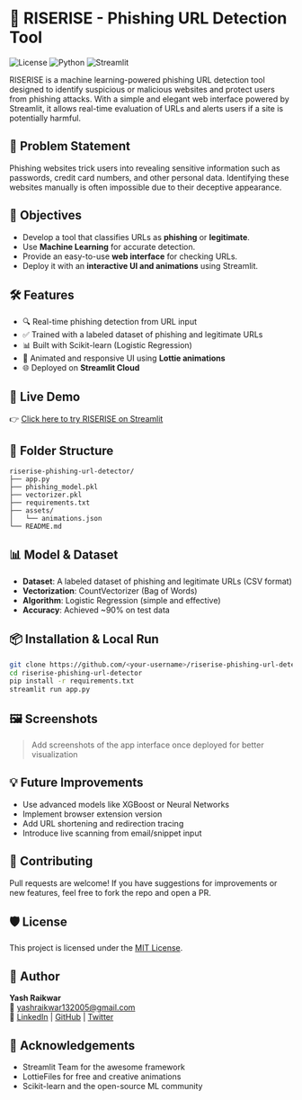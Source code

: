 # 🔐 RISERISE - Phishing URL Detection Tool

![License](https://img.shields.io/badge/license-MIT-blue.svg)
![Python](https://img.shields.io/badge/python-3.10%2B-blue)
![Streamlit](https://img.shields.io/badge/streamlit-live-green)

RISERISE is a machine learning-powered phishing URL detection tool designed to identify suspicious or malicious websites and protect users from phishing attacks. With a simple and elegant web interface powered by Streamlit, it allows real-time evaluation of URLs and alerts users if a site is potentially harmful.

## 📌 Problem Statement

Phishing websites trick users into revealing sensitive information such as passwords, credit card numbers, and other personal data. Identifying these websites manually is often impossible due to their deceptive appearance.

## 🎯 Objectives

- Develop a tool that classifies URLs as **phishing** or **legitimate**.
- Use **Machine Learning** for accurate detection.
- Provide an easy-to-use **web interface** for checking URLs.
- Deploy it with an **interactive UI and animations** using Streamlit.

## 🛠️ Features

- 🔍 Real-time phishing detection from URL input
- ✅ Trained with a labeled dataset of phishing and legitimate URLs
- 📊 Built with Scikit-learn (Logistic Regression)
- 🎨 Animated and responsive UI using **Lottie animations**
- 🌐 Deployed on **Streamlit Cloud**

## 🚀 Live Demo

👉 [Click here to try RISERISE on Streamlit](#)

## 📂 Folder Structure

```
riserise-phishing-url-detector/
├── app.py
├── phishing_model.pkl
├── vectorizer.pkl
├── requirements.txt
├── assets/
│   └── animations.json
└── README.md
```

## 📊 Model & Dataset

- **Dataset**: A labeled dataset of phishing and legitimate URLs (CSV format)
- **Vectorization**: CountVectorizer (Bag of Words)
- **Algorithm**: Logistic Regression (simple and effective)
- **Accuracy**: Achieved ~90% on test data

## 📦 Installation & Local Run

```bash
git clone https://github.com/<your-username>/riserise-phishing-url-detector.git
cd riserise-phishing-url-detector
pip install -r requirements.txt
streamlit run app.py
```

## 🖼️ Screenshots

> Add screenshots of the app interface once deployed for better visualization

## 💡 Future Improvements

- Use advanced models like XGBoost or Neural Networks
- Implement browser extension version
- Add URL shortening and redirection tracing
- Introduce live scanning from email/snippet input

## 🤝 Contributing

Pull requests are welcome! If you have suggestions for improvements or new features, feel free to fork the repo and open a PR.

## 🛡️ License

This project is licensed under the [MIT License](LICENSE).

## 👤 Author

**Yash Raikwar**  
📧 yashraikwar132005@gmail.com  
🔗 [LinkedIn](https://www.linkedin.com/in/yash-raikwar-7504632a2) | [GitHub](https://github.com/yashraikwar1312) | [Twitter](https://x.com/yashraikwar2005)

## 🙏 Acknowledgements

- Streamlit Team for the awesome framework
- LottieFiles for free and creative animations
- Scikit-learn and the open-source ML community
